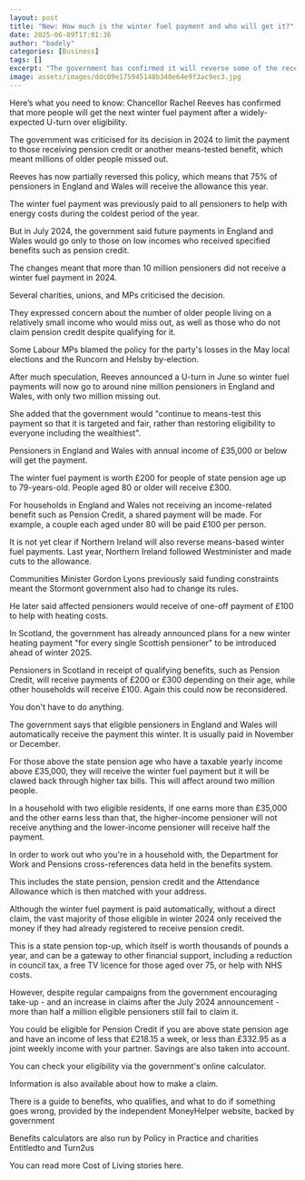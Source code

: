 ```yaml
---
layout: post
title: "New: How much is the winter fuel payment and who will get it?"
date: 2025-06-09T17:01:36
author: "badely"
categories: [Business]
tags: []
excerpt: "The government has confirmed it will reverse some of the recent changes to the winter fuel payment."
image: assets/images/ddc09e175945148b340e64e9f3ac9ec3.jpg
---
```


Here’s what you need to know: Chancellor Rachel Reeves has confirmed that more people will get the next winter fuel payment after a widely-expected U-turn over eligibility.

The government was criticised for its decision in 2024 to limit the payment to those receiving pension credit or another means-tested benefit, which meant millions of older people missed out.

Reeves has now partially reversed this policy, which means that 75% of pensioners in England and Wales will receive the allowance this year.

The winter fuel payment was previously paid to all pensioners to help with energy costs during the coldest period of the year. 

But in July 2024, the government said future payments in England and Wales would go only to those on low incomes who received specified benefits such as pension credit. 

The changes meant that more than 10 million pensioners did not receive a winter fuel payment in 2024.

Several charities, unions, and MPs criticised the decision. 

They expressed concern about the number of older people living on a relatively small income who would miss out, as well as those who do not claim pension credit despite qualifying for it. 

Some Labour MPs blamed the policy for the party's losses in the May local elections and the Runcorn and Helsby by-election.

After much speculation, Reeves announced a U-turn in June so winter fuel payments will now go to around nine million pensioners in England and Wales, with only two million missing out.

She added that the government would "continue to means-test this payment so that it is targeted and fair, rather than restoring eligibility to everyone including the wealthiest".

Pensioners in England and Wales with annual income of £35,000 or below will get the payment.

The winter fuel payment is worth £200 for people of state pension age up to 79-years-old. People aged 80 or older will receive £300.

For households in England and Wales not receiving an income-related benefit such as Pension Credit, a shared payment will be made. For example, a couple each aged under 80 will be paid £100 per person.

It is not yet clear if Northern Ireland will also reverse means-based winter fuel payments. Last year, Northern Ireland followed Westminister and made cuts to the allowance.

Communities Minister Gordon Lyons previously said funding constraints meant the Stormont government also had to change its rules.

He later said affected pensioners would receive of one-off payment of £100 to help with heating costs.

In Scotland, the government has already announced plans for a new winter heating payment "for every single Scottish pensioner" to be introduced ahead of winter 2025.

Pensioners in Scotland in receipt of qualifying benefits, such as Pension Credit, will receive payments of £200 or £300 depending on their age, while other households will receive £100. Again this could now be reconsidered.

You don't have to do anything.

The government says that eligible pensioners in England and Wales will automatically receive the payment this winter. It is usually paid in November or December.

For those above the state pension age who have a taxable yearly income above  £35,000, they will receive the winter fuel payment but it will be clawed back through higher tax bills. This will affect around two million people. 

In a household with two eligible residents, if one earns more than £35,000 and the other earns less than that, the higher-income pensioner will not receive anything  and the lower-income pensioner will receive half the payment.

In order to work out who you're in a household with, the Department for Work and Pensions cross-references data held in the benefits system.

This includes the state pension, pension credit and the Attendance Allowance which is then matched with your address.

Although the winter fuel payment is paid automatically, without a direct claim, the vast majority of those eligible in winter 2024 only received the money if they had already registered to receive pension credit.

This is a state pension top-up, which itself is worth thousands of pounds a year, and can be a gateway to other financial support, including a reduction in council tax, a free TV licence for those aged over 75, or help with NHS costs.

However, despite regular campaigns from the government encouraging take-up - and an increase in claims after the July 2024 announcement - more than half a million eligible pensioners still fail to claim it.

You could be eligible for Pension Credit if you are above state pension age and have an income of less that £218.15 a week, or less than £332.95 as a joint weekly income with your partner. Savings are also taken into account.

You can check your eligibility via the government's online calculator.

Information is also available about how to make a claim.

There is a guide to benefits, who qualifies, and what to do if something goes wrong, provided by the independent MoneyHelper website, backed by government

Benefits calculators are also run by Policy in Practice and charities Entitledto and Turn2us

You can read more Cost of Living stories here.

